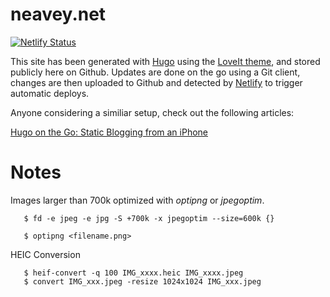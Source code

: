 # neavey.net

[![Netlify Status](https://api.netlify.com/api/v1/badges/6bd28497-7039-4b4f-8090-9d2e591c6d64/deploy-status)](https://app.netlify.com/sites/neaveynet/deploys)

This site has been generated with [Hugo](https://gohugo.io) using the [LoveIt theme](https://github.com/dillonzq/LoveIt), and stored publicly here on Github. Updates are done on the go using a Git client, changes are then uploaded to Github and detected by [Netlify](https://www.netlify.com/) to trigger automatic deploys.

Anyone considering a similiar setup, check out the following articles:

[Hugo on the Go: Static Blogging from an iPhone](http://evanbrown.io/post/hugo-on-the-go/)

# Notes

Images larger than 700k optimized with _optipng_ or _jpegoptim_.

```
   $ fd -e jpeg -e jpg -S +700k -x jpegoptim --size=600k {}
```

```
   $ optipng <filename.png>
```

HEIC Conversion

```
   $ heif-convert -q 100 IMG_xxxx.heic IMG_xxxx.jpeg
   $ convert IMG_xxx.jpeg -resize 1024x1024 IMG_xxx.jpeg
```
